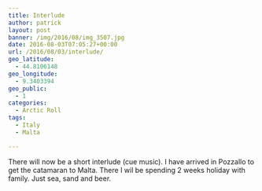 ```yaml
---
title: Interlude
author: patrick
layout: post
banner: /img/2016/08/img_3507.jpg
date: 2016-08-03T07:05:27+00:00
url: /2016/08/03/interlude/
geo_latitude:
  - 44.8106148
geo_longitude:
  - 9.3403394
geo_public:
  - 1
categories:
  - Arctic Roll
tags:
  - Italy
  - Malta

---
```

There will now be a short interlude (cue music). I have arrived in Pozzallo to get the catamaran to Malta. There I wil be spending 2 weeks holiday with family. Just sea, sand and beer.&nbsp;